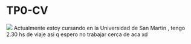 # TP0-CV
![](https://drive.google.com/file/d/19qGg-FhkJiJtPdPqPbAg5r7zlioYqdtN/view?usp=drive_link)
Actualmente estoy cursando en la Universidad de San Martin , tengo 2.30 hs de viaje asi q espero no trabajar cerca de aca xd
